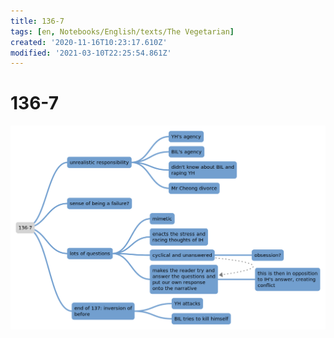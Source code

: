 ```yaml
---
title: 136-7
tags: [en, Notebooks/English/texts/The Vegetarian]
created: '2020-11-16T10:23:17.610Z'
modified: '2021-03-10T22:25:54.861Z'
---
```


# 136-7
![map](../maps/136-7.svg)
